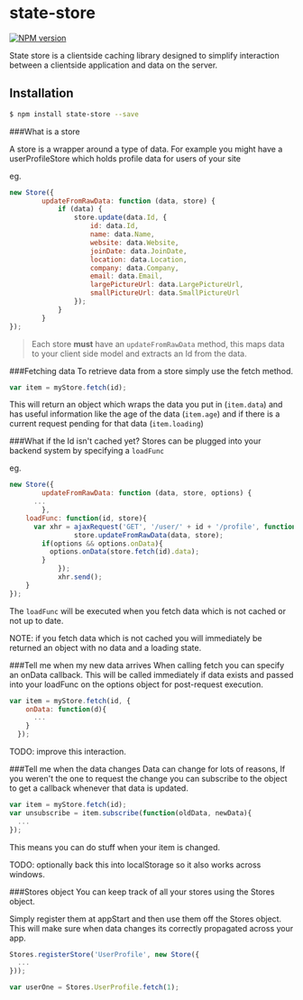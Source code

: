 # state-store

[![NPM version][npm-image]][npm-url]

State store is a clientside caching library designed to simplify interaction between a clientside application and data on the server.

## Installation
```sh
$ npm install state-store --save
```

###What is a store

A store is a wrapper around a type of data. For example you might have a userProfileStore which holds profile data for users of your site

eg.

```javascript
new Store({
		updateFromRawData: function (data, store) {
			if (data) {
				store.update(data.Id, {
					id: data.Id,
					name: data.Name,
					website: data.Website,
					joinDate: data.JoinDate,
					location: data.Location,
					company: data.Company,
					email: data.Email,
					largePictureUrl: data.LargePictureUrl,
					smallPictureUrl: data.SmallPictureUrl
				});
			}
		}
});
```

> Each store **must** have an `updateFromRawData` method, this maps data to your client side model and extracts an Id from the data.

###Fetching data
To retrieve data from a store simply use the fetch method.

```javascript
var item = myStore.fetch(id);
```

This will return an object which wraps the data you put in (`item.data`) and has useful information like the age of the data (`item.age`) and if there is a current request pending for that data (`item.loading`)

###What if the Id isn't cached yet?
Stores can be plugged into your backend system by specifying a `loadFunc`

eg.

```javascript
new Store({
		updateFromRawData: function (data, store, options) {
      ...
		},
    loadFunc: function(id, store){
      var xhr = ajaxRequest('GET', '/user/' + id + '/profile', function (data) {
				store.updateFromRawData(data, store);
        if(options && options.onData){
          options.onData(store.fetch(id).data);
        }
			});
			xhr.send();
    }
});
```

The `loadFunc` will be executed when you fetch data which is not cached or not up to date.

NOTE: if you fetch data which is not cached you will immediately be returned an object with no data and a loading state.

###Tell me when my new data arrives
When calling fetch you can specify an onData callback. This will be called immediately if data exists and passed into your loadFunc on the options object for post-request execution.

```javascript
var item = myStore.fetch(id, {
    onData: function(d){
      ...
    }
  });
```

TODO: improve this interaction.

###Tell me when the data changes
Data can change for lots of reasons, If you weren't the one to request the change you can subscribe to the object to get a callback whenever that data is updated.

```javascript
var item = myStore.fetch(id);
var unsubscribe = item.subscribe(function(oldData, newData){
  ...
});
```
This means you can do stuff when your item is changed.

TODO: optionally back this into localStorage so it also works across windows.

###Stores object
You can keep track of all your stores using the Stores object.

Simply register them at appStart and then use them off the Stores object. This will make sure when data changes its correctly propagated across your app.

```javascript
Stores.registerStore('UserProfile', new Store({
  ...
}));

var userOne = Stores.UserProfile.fetch(1);
```



[npm-image]: https://img.shields.io/npm/v/state-store.svg?style=flat-square
[npm-url]: https://npmjs.org/package/state-store
